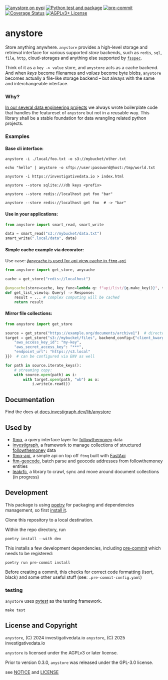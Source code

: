 [![anystore on pypi](https://img.shields.io/pypi/v/anystore)](https://pypi.org/project/anystore/)
[![Python test and package](https://github.com/investigativedata/anystore/actions/workflows/python.yml/badge.svg)](https://github.com/investigativedata/anystore/actions/workflows/python.yml)
[![pre-commit](https://img.shields.io/badge/pre--commit-enabled-brightgreen?logo=pre-commit)](https://github.com/pre-commit/pre-commit)
[![Coverage Status](https://coveralls.io/repos/github/investigativedata/anystore/badge.svg?branch=main)](https://coveralls.io/github/investigativedata/anystore?branch=main)
[![AGPLv3+ License](https://img.shields.io/pypi/l/anystore)](./LICENSE)

# anystore

Store anything anywhere. `anystore` provides a high-level storage and retrieval interface for various supported _store_ backends, such as `redis`, `sql`, `file`, `http`, cloud-storages and anything else supported by [`fsspec`](https://filesystem-spec.readthedocs.io/en/latest/index.html).

Think of it as a `key -> value` store, and `anystore` acts as a cache backend. And when _keys_ become filenames and _values_ become byte blobs, `anystore` becomes actually a file-like storage backend – but always with the same and interchangeable interface.

### Why?

[In our several data engineering projects](https://investigativedata.io/projects) we always wrote boilerplate code that handles the featureset of `anystore` but not in a reusable way. This library shall be a stable foundation for data wrangling related python projects.

### Examples

#### Base cli interface:

```shell
anystore -i ./local/foo.txt -o s3://mybucket/other.txt

echo "hello" | anystore -o sftp://user:password@host:/tmp/world.txt

anystore -i https://investigativedata.io > index.html

anystore --store sqlite:///db keys <prefix>

anystore --store redis://localhost put foo "bar"

anystore --store redis://localhost get foo  # -> "bar"
```
#### Use in your applications:

```python
from anystore import smart_read, smart_write

data = smart_read("s3://mybucket/data.txt")
smart_write(".local/data", data)
```

#### Simple cache example via decorator:

Use case: [`@anycache` is used for api view cache in `ftmq-api`](https://github.com/investigativedata/ftmq-api/blob/main/ftmq_api/views.py)

```python
from anystore import get_store, anycache

cache = get_store("redis://localhost")

@anycache(store=cache, key_func=lambda q: f"api/list/{q.make_key()}", ttl=60)
def get_list_view(q: Query) -> Response:
    result = ... # complex computing will be cached
    return result
```

#### Mirror file collections:

```python
from anystore import get_store

source = get_store("https://example.org/documents/archive1")  # directory listing
target = get_store("s3://mybucket/files", backend_config={"client_kwargs": {
    "aws_access_key_id": "my-key",
    "aws_secret_access_key": "***",
    "endpoint_url": "https://s3.local"
}})  # can be configured via ENV as well

for path in source.iterate_keys():
    # streaming copy:
    with source.open(path) as i:
        with target.open(path, "wb") as o:
            i.write(o.read())
```

## Documentation

Find the docs at [docs.investigraph.dev/lib/anystore](https://docs.investigraph.dev/lib/anystore)

## Used by

- [ftmq](https://github.com/investigativedata/ftmq), a query interface layer for [followthemoney](https://followthemoney.tech) data
- [investigraph](https://github.com/investigativedata/investigraph),  a framework to manage collections of structured [followthemoney](https://followthemoney.tech) data
- [ftmq-api](https://github.com/investigativedata/ftmq-api), a simple api on top off `ftmq` built with [FastApi](https://fastapi.tiangolo.com/)
- [ftm-geocode](https://github.com/investigativedata/ftm-geocode), batch parse and geocode addresses from followthemoney entities
- [leakrfc](https://github.com/investigativedata/leakrfc), a library to crawl, sync and move around document collections (in progress)


## Development

This package is using [poetry](https://python-poetry.org/) for packaging and dependencies management, so first [install it](https://python-poetry.org/docs/#installation).

Clone this repository to a local destination.

Within the repo directory, run

    poetry install --with dev

This installs a few development dependencies, including [pre-commit](https://pre-commit.com/) which needs to be registered:

    poetry run pre-commit install

Before creating a commit, this checks for correct code formatting (isort, black) and some other useful stuff (see: `.pre-commit-config.yaml`)

### testing

`anystore` uses [pytest](https://docs.pytest.org/en/stable/) as the testing framework.

    make test

## License and Copyright

`anystore`, (C) 2024 investigativedata.io
`anystore`, (C) 2025 investigativedata.io

`anystore` is licensed under the AGPLv3 or later license.

Prior to version 0.3.0, `anystore` was released under the GPL-3.0 license.

see [NOTICE](./NOTICE) and [LICENSE](./LICENSE)
